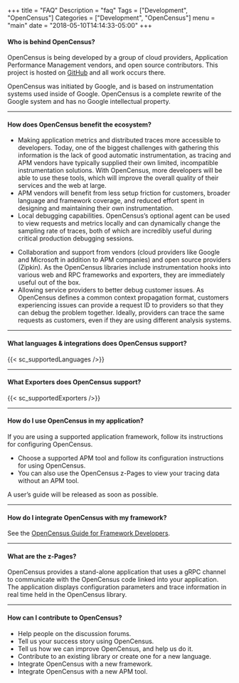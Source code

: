 +++
title = "FAQ"
Description = "faq"
Tags = ["Development", "OpenCensus"]
Categories = ["Development", "OpenCensus"]
menu = "main"
date = "2018-05-10T14:14:33-05:00"
+++

####  Who is behind OpenCensus?

OpenCensus is being developed by a group of cloud providers, Application Performance Management vendors, and open source contributors. This project is hosted on <a href="https://github.com/census-instrumentation">GitHub</a> and all work occurs there.

OpenCensus was initiated by Google, and is based on instrumentation systems used inside of Google. OpenCensus is a complete rewrite of the Google system and has no Google intellectual property.

--- 

####  How does OpenCensus benefit the ecosystem?

* Making application metrics and distributed traces more accessible to developers. Today, one of the biggest challenges with gathering this information is the lack of good automatic instrumentation, as tracing and APM vendors have typically supplied their own limited, incompatible instrumentation solutions. With OpenCensus, more developers will be able to use these tools, which will improve the overall quality of their services and the web at large.
* APM vendors will benefit from less setup friction for customers, broader language and framework coverage, and reduced effort spent in designing and maintaining their own instrumentation.
* Local debugging capabilities. OpenCensus’s optional agent can be used to view requests and metrics locally and can dynamically change the sampling rate of traces, both of which are incredibly useful during critical production debugging sessions.</p>
* Collaboration and support from vendors (cloud providers like Google and Microsoft in addition to APM companies) and open source providers (Zipkin). As the OpenCensus libraries include instrumentation hooks into various web and RPC frameworks and exporters, they are immediately useful out of the box.
* Allowing service providers to better debug customer issues. As OpenCensus defines a common context propagation format, customers experiencing issues can provide a request ID to providers so that they can debug the problem together. Ideally, providers can trace the same requests as customers, even if they are using different analysis systems.

--- 

#### What languages &amp; integrations does OpenCensus support?

{{< sc_supportedLanguages />}}

--- 

#### What Exporters does OpenCensus support?

{{< sc_supportedExporters />}}

---

#### How do I use OpenCensus in my application?
If you are using a supported application framework, follow its instructions for configuring OpenCensus.

* Choose a supported APM tool and follow its configuration instructions for using OpenCensus.
* You can also use the OpenCensus z-Pages to view your tracing data without an APM tool.

A user’s guide will be released as soon as possible.

---

#### How do I integrate OpenCensus with my framework?

See the <a href="https://github.com/census-instrumentation/opencensus-cpp">OpenCensus Guide for Framework Developers</a>.

---

#### What are the z-Pages?

OpenCensus provides a stand-alone application that uses a gRPC channel to communicate with the OpenCensus code linked into your application. The application displays configuration parameters and trace information in real time held in the OpenCensus library.

--- 

####  How can I contribute to OpenCensus?

* Help people on the discussion forums.
* Tell us your success story using OpenCensus.
* Tell us how we can improve OpenCensus, and help us do it.
* Contribute to an existing library or create one for a new language.
* Integrate OpenCensus with a new framework.
* Integrate OpenCensus with a new APM tool.


